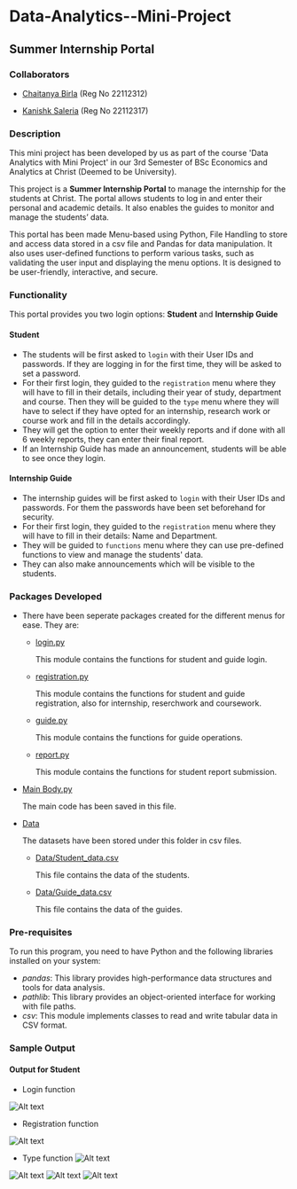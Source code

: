 # Data-Analytics--Mini-Project

## Summer Internship Portal

### Collaborators
* [Chaitanya Birla](https://github.com/chaitanyabirla)  (Reg No 22112312)
  
  

* [Kanishk Saleria](https://github.com/kanishksaleria)  (Reg No 22112317)
  
  

### Description
This mini project has been developed by us as part of the course 'Data Analytics with Mini Project' in our 3rd Semester of BSc Economics and Analytics at Christ (Deemed to be University).

This project is a **Summer Internship Portal** to manage the internship for the students at Christ. The portal allows students to log in and enter their personal and academic details. It also enables the guides to monitor and manage the students’ data.  

This portal has been made Menu-based using Python, File Handling to store and access data stored in a csv file and Pandas for data manipulation. It also uses user-defined functions to perform various tasks, such as validating the user input and displaying the menu options. It is designed to be user-friendly, interactive, and secure.

### Functionality
This portal provides you two login options: **Student** and **Internship Guide**

#### Student
* The students will be first asked to `login` with their User IDs and passwords. If they are logging in for the first time, they will be asked to set a password.
* For their first login, they guided to the `registration` menu where they will have to fill in their details, including their year of study, department and course. Then they will be guided to the `type` menu where they will have to select if they have opted for an internship, research work or course work and fill in the details accordingly.
* They will get the option to enter their weekly reports and if done with all 6 weekly reports, they can enter their final report.
* If an Internship Guide has made an announcement, students will be able to see once they login.

#### Internship Guide
* The internship guides will be first asked to `login` with their User IDs and passwords. For them the passwords have been set beforehand for security.
* For their first login, they guided to the `registration` menu where they will have to fill in their details: Name and Department.
* They will be guided to `functions` menu where they can use pre-defined functions to view and manage the students' data.
* They can also make announcements which will be visible to the students.

### Packages Developed
* There have been seperate packages created for the different menus for ease. They are:
  * [login.py](https://github.com/kanishksaleria/Data-Analytics--Mini-Project/blob/main/login.py)

    This module contains the functions for student and guide login.
  * [registration.py](https://github.com/kanishksaleria/Data-Analytics--Mini-Project/blob/main/registration.py)
  
    This module contains the functions for student and guide registration, also for internship, reserchwork and coursework.
  * [guide.py](https://github.com/kanishksaleria/Data-Analytics--Mini-Project/blob/main/guide.py)

    This module contains the functions for guide operations.
  * [report.py](https://github.com/kanishksaleria/Data-Analytics--Mini-Project/blob/main/report.py)

    This module contains the functions for student report submission. 
* [Main Body.py](https://github.com/kanishksaleria/Data-Analytics--Mini-Project/blob/main/Main%20Body.py)

  The main code has been saved in this file.
* [Data](https://github.com/kanishksaleria/Data-Analytics--Mini-Project/tree/main/Data)

  The datasets have been stored under this folder in csv files.
  * [Data/Student_data.csv](https://github.com/kanishksaleria/Data-Analytics--Mini-Project/blob/main/Data/Student_data.csv)

    This file contains the data of the students.
  * [Data/Guide_data.csv](https://github.com/kanishksaleria/Data-Analytics--Mini-Project/blob/main/Data/Guide_data.csv)
  
    This file contains the data of the guides.
  
### Pre-requisites 
To run this program, you need to have Python and the following libraries installed on your system:
* *pandas*: This library provides high-performance data structures and tools for data analysis.
* *pathlib*: This library provides an object-oriented interface for working with file paths.
* *csv*: This module implements classes to read and write tabular data in CSV format.

### Sample Output
#### Output for Student 
* Login function
  
![Alt text](Images/image.png)

* Registration function
  
![Alt text](Images/image2.png)

* Type function
![Alt text](Images/image3.png)

![Alt text](Images/image4.png)
![Alt text](Images/image5.png)
![Alt text](Images/image6.png)
